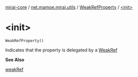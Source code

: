 [mirai-core](../../index.md) / [net.mamoe.mirai.utils](../index.md) / [WeakRefProperty](index.md) / [&lt;init&gt;](./-init-.md)

# &lt;init&gt;

`WeakRefProperty()`

Indicates that the property is delegated by a [WeakRef](../-weak-ref/index.md)

**See Also**

[weakRef](../weak-ref.md)


